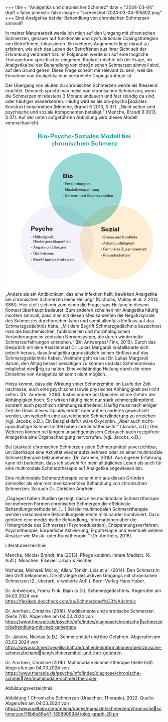+++
title = "Analgetika und chronischer Schmerz"
date = "2024-03-04"
draft = false
pinned = false
image = "screenshot-2024-03-04-195802.png"
+++
Sind Analgetika bei der Behandlung von chronischen Schmerzen sinnvoll? 

In meiner Maturaarbeit werde ich mich auf den Umgang mit chronischen Schmerzen, genauer auf funktionale und dysfunktionale Copingstrategien von Betroffenen, fokussieren. Ein weiteres Augenmerk liegt darauf zu erfahren, wie sich das Leben der Betroffenen aus ihrer Sicht seit der Erkrankung verändert hat. Im Folgenden werde ich auf eine mögliche Therapieform spezifischer eingehen. Konkret möchte ich der Frage, ob Analgetika bei der Behandlung von chronischen Schmerzen sinnvoll sind, auf den Grund gehen. Diese Frage scheint mir relevant zu sein, weil die Einnahme von Analgetika eine verbreitete Copingstrategie ist. 

Der Übergang von akuten zu chronischen Schmerzen werde als fliessend erachtet. Dennoch spricht man meist von chronischen Schmerzen, wenn die Schmerzen mindestens 3 Monate andauern und fast ständig da sind oder häufiger wiederkehren. Häufig wird es als bio-psychosoziales Konstrukt beschrieben (Menche, Brandt 6 2013, S.37). „Nicht selten sind psychische und soziale Komponenten beteiligt.“ (Menche, Brandt 6 2013, S.37). Auf der unten aufgeführten Abbildung wird dieses Modell veranschaulicht.

![](blog-graph-29.png "Abbildung 1: Chronische Schmerzen (Ursachen, Therapie), 2022. (Quelle: selfapy.com)")

„Anders als ein Antibiotikum, das eine Infektion heilt, bewirken Analgetika bei chronischen Schmerzen keine Heilung“ (Nicholas, Molloy et al. 2 2014, S88f). Hier stellt sich mir zum einen die Frage, was Heilung in diesem Kontext überhaupt bedeutet. Zum anderen scheinen mir Analgetika häufig insofern sinnvoll, dass man mit diesen Medikamenten die Negativspirale des Schmerzes durchbrechen kann und somit allenfalls Einfluss auf das Schmerzgedächtnis hätte. „Mit dem Begriff Schmerzgedächtnis bezeichnet man die biochemischen, funktionellen und morphologischen Veränderungen im zentralen Nervensystem, die durch wiederholte Schmerzerfahrungen entstehen.“ (Dr. Antwerpes/ Fink, 2019). Durch das Gespräch mit dem Assistenzart Dr. Lukas Margaroli kristallisierte sich jedoch heraus, dass Analgetika grundsätzlich keinen Einfluss auf das Schmerzgedächtnis haben. Vielmehr geht es laut Dr. Lukas Margaroli darum, den Alltag besser bewältigen zu können und das Schmerzniveau möglichst niedrig zu halten. Eine vollständige Heilung durch die reine Einnahme von Analgetika ist somit nicht möglich.

Hinzu kommt, dass die Wirkung vieler Schmerzmittel im Laufe der Zeit nachlasse, auch eine psychische (sowie physische) Abhängigkeit sei nicht selten. (Dr. Amrhein, 2016). Insbesondere bei Opioiden ist die Gefahr der Abhängigkeit hoch. Sie wirken häufig nicht nur stark schmerzdämpfend, sondern auch psychisch stimmungsaufhellend. Häufig muss nach einiger Zeit die Dosis dieses Opioids erhöht oder auf ein anderes gewechselt werden, um weiterhin eine ausreichende Schmerzlinderung zu erreichen (vgl. Jacobs, o.D.). Ein Beispiel dafür wäre Oxycontin. „Aber auch nicht-opioidhaltige Schmerzmittel haben ihre Schattenseite.“ (Jacobs, o.D.) Des Weiteren können bei langem unsachgemässem Gebrauch auch rezeptfreie Analgetika eine Organschädigung hervorrufen. (vgl. Jacobs, o.D.) 

Bei (starken) chronischen Schmerzen seien Schmerzmittel unverzichtbar, um überhaupt eine Aktivität wieder aufzunehmen oder an einer multimodale Schmerztherapie teilzunehmen. (Dr. Amrhein, 2016). Aus eigener Erfahrung kann ich berichten, dass ich sowohl für mein alltägliches Leben als auch für eine multimodale Schmerztherapie auf Analgetika angewiesen bin.

Eine multimodale Schmerztherapie scheint mir aus diesen Gründen sinnvoller als eine rein medikamentöse Behandlung von chronischen Schmerzen. So auch Dr. Christine Amrhein:

„Dagegen haben Studien gezeigt, dass eine multimodale Schmerztherapie bei mehreren Formen chronischer Schmerzen die effektivste Behandlungsmethode ist. \[…] Bei der multimodalen Schmerztherapie werden verschiedene Behandlungselemente miteinander kombiniert. Dazu gehören eine medizinische Behandlung, Informationen über die Hintergründe des Schmerzes (Psychoedukation), Entspannungsverfahren, Psychotherapie, körperliche Aktivierung, Ergotherapie und eventuell weitere Ansätze wie Musik- oder Kunsttherapie.“ (Dr. Amrhein, 2016)



Literaturverzeichnis

Menche, Nicole/ Brandt, Ina (2013). Pflege konkret. Innere Medizin. (6. Aufl.). München: Elsevier Urban & Fischer. 

Nicholas, Michael/ Molloy, Allan/ Tonkin, Lois et al. (2014): Den Schmerz in den Griff bekommen. Die Strategie des aktiven Umgangs mit chronischen Schmerzen (2., überarb. erweiterte Aufl.). Bern: Verlag Hans Huber. 

Dr. Antwerpes, Frank/ Fink, Bijan (o.D.). Schmerzgedächtnis. Abgerufen am 04.03.2024 von https://flexikon.doccheck.com/de/Schmerzged%C3%A4chtnis 

Dr. Amrhein, Christine (2016). Medikamente und chronische Schmerzen (Seite 7/8). Abgerufen am 04.03.2024 von https://www.therapie.de/psyche/info/index/diagnose/chronischeschmerzen/behandlung-mit-medikamenten/ 

Dr. Jakobs, Nicolas (o.D.). Schmerzmittel und ihre Gefahren. Abgerufen am 03.03.3024 von https://www.schmerzgesellschaft.de/patienteninformationen/medizinische-schmerzbehandlung/schmerzmittel-und-ihre-gefahren 

Dr. Amrhein, Christine (2016). Multimodale Schmerztherapie (Seite 6/8). Abgerufen am 04.03.2024 von https://www.therapie.de/psyche/info/index/diagnose/chronische-schmerzen/multimodale-schmerztherapie/ 

Abbildungsverzeichnis 

Abbildung 1 Chronische Schmerzen (Ursachen, Therapie), 2022. Quelle: Abgerufen am 04.03.2024 von https://www.selfapy.com/media/pages/magazin/schmerzen/chronischeschmerzen/78b6e89e47-1658909984/blog-graph-29.pn